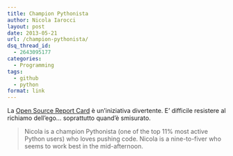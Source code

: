 ```yaml
---
title: Champion Pythonista
author: Nicola Iarocci
layout: post
date: 2013-05-21
url: /champion-pythonista/
dsq_thread_id:
  - 2643095177
categories:
  - Programming
tags:
  - github
  - python
format: link
---
```

La <a href="http://osrc.dfm.io/nicolaiarocci" target="_blank">Open Source Report Card</a> è un&#8217;iniziativa divertente. E&#8217; difficile resistere al richiamo dell&#8217;ego&#8230; soprattutto quand&#8217;è smisurato.

> Nicola is a champion Pythonista (one of the top 11% most active Python users) who loves pushing code. Nicola is a nine-to-fiver who seems to work best in the mid-afternoon.
